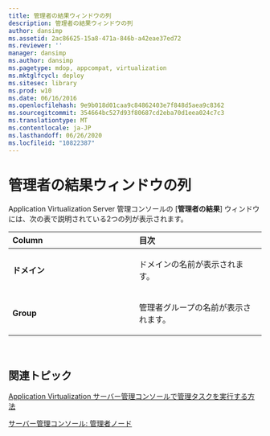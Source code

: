```yaml
---
title: 管理者の結果ウィンドウの列
description: 管理者の結果ウィンドウの列
author: dansimp
ms.assetid: 2ac86625-15a8-471a-846b-a42eae37ed72
ms.reviewer: ''
manager: dansimp
ms.author: dansimp
ms.pagetype: mdop, appcompat, virtualization
ms.mktglfcycl: deploy
ms.sitesec: library
ms.prod: w10
ms.date: 06/16/2016
ms.openlocfilehash: 9e9b018d01caa9c84862403e7f848d5aea9c8362
ms.sourcegitcommit: 354664bc527d93f80687cd2eba70d1eea024c7c3
ms.translationtype: MT
ms.contentlocale: ja-JP
ms.lasthandoff: 06/26/2020
ms.locfileid: "10822387"
---
```

# 管理者の結果ウィンドウの列


Application Virtualization Server 管理コンソールの [**管理者の結果**] ウィンドウには、次の表で説明されている2つの列が表示されます。

<table>
<colgroup>
<col width="50%" />
<col width="50%" />
</colgroup>
<thead>
<tr class="header">
<th align="left">Column</th>
<th align="left">目次</th>
</tr>
</thead>
<tbody>
<tr class="odd">
<td align="left"><p><strong>ドメイン</strong></p></td>
<td align="left"><p>ドメインの名前が表示されます。</p></td>
</tr>
<tr class="even">
<td align="left"><p><strong>Group</strong></p></td>
<td align="left"><p>管理者グループの名前が表示されます。</p></td>
</tr>
</tbody>
</table>

 

## 関連トピック


[Application Virtualization サーバー管理コンソールで管理タスクを実行する方法](how-to-perform-administrative-tasks-in-the-application-virtualization-server-management-console.md)

[サーバー管理コンソール: 管理者ノード](server-management-console-administrators-node.md)

 

 





